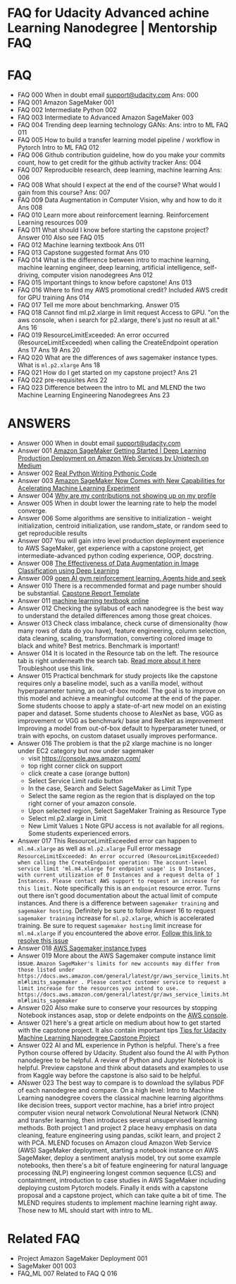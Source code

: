 # FAQ for Udacity Advanced achine Learning Nanodegree | Mentorship FAQ

# FAQ
- FAQ 000	When in doubt email support@udacity.com Ans: 000
- FAQ 001	Amazon SageMaker 001
- FAQ 002	Intermediate Python 002
- FAQ 003	Intermediate to Advanced Amazon SageMaker 003
- FAQ 004	Trending deep learning technology GANs: Ans: intro to ML FAQ 011
- FAQ 005	How to build a transfer learning model pipeline / workflow in Pytorch Intro to ML FAQ 012
- FAQ 006	Github contribution guideline, how do you make your commits count, how to get credit for the github activity tracker Ans: 004
- FAQ 007	Reproducible research, deep learning, machine learning Ans: 006
- FAQ 008	What should I expect at the end of the course? What would I gain from this course? Ans: 007
- FAQ 009 	Data Augmentation in Computer Vision, why and how to do it Ans 008
- FAQ 010 	Learn more about reinforcement learning. Reinforcement Learning resources 009
- FAQ 011	What should I know before starting the capstone project? Answer 010 Also see FAQ 015
- FAQ 012 Machine learning textbook Ans 011
- FAQ 013 Capstone suggested format Ans 010
- FAQ 014 What is the difference between intro to machine learning, machine learning engineer, deep learning, artificial intelligence, self-driving, computer vision nanodegrees Ans 012
- FAQ 015 Important things to know before capstone! Ans 013
- FAQ 016 Where to find my AWS promotional credit? Included AWS credit for GPU training Ans 014
- FAQ 017 Tell me more about benchmarking. Answer 015
- FAQ 018 Cannot find ml.p2.xlarge in limit request Access to GPU. "on the aws console, when i search for p2.xlarge, there's just no result at all." Ans 16
- FAQ 019 ResourceLimitExceeded: An error occurred (ResourceLimitExceeded) when calling the CreateEndpoint operation Ans 17 Ans 19 Ans 20
- FAQ 020 What are the differences of aws sagemaker instance types. What is `ml.p2.xlarge` Ans 18
- FAQ 021 How do I get started on my capstone project? Ans 21
- FAQ 022 pre-requisites Ans 22
- FAQ 023 Difference between the intro to ML and MLEND the two Machine Learning Engineering Nanodegrees Ans 23


# ANSWERS
- Answer 000 When in doubt email support@udacity.com
- Answer 001 [Amazon SageMaker Getting Started | Deep Learning Production Deployment on Amazon Web Services by Uniqtech on Medium](https://medium.com/swlh/jupyter-notebook-on-amazon-sagemaker-getting-started-55489f500439)
- Answer 002 [Real Python Writing Pythonic Code](https://realpython.com/learning-paths/writing-pythonic-code/)
- Answer 003 [Amazon SageMaker Now Comes with New Capabilities for Acelerating Machine Learning Experiment](https://aws.amazon.com/blogs/machine-learning/amazon-sagemaker-now-comes-with-new-capabilities-for-accelerating-machine-learning-experimentation/)
- Answer 004 [Why are my contributions not showing up on my profile](https://help.github.com/en/articles/why-are-my-contributions-not-showing-up-on-my-profile)
- Answer 005 When in doubt lower the learning rate to help the model converge.
- Answer 006 Some algorithms are sensitive to initialization - weight initialization, centroid initialization, use random_state, or random seed to get reproducible results
- Answer 007 You will gain intro level production deployment experience to AWS SageMaker, get experience with a capstone project, get intermediate-advanced python coding experience, OOP, docstring.
- Answer 008 [The Effectiveness of Data Augmentation in Image Classification using Deep Learning](http://cs231n.stanford.edu/reports/2017/pdfs/300.pdf)
- Answer 009 [open AI gym reinforcement learning. Agents hide and seek](https://youtu.be/kopoLzvh5jY)
- Answer 010 There is a recommended format and page number should be substantial. [Capstone Report Template](https://github.com/udacity/machine-learning/blob/master/projects/capstone/capstone_report_template.md)
- Answer 011 [machine learning textbook online](http://aima.cs.berkeley.edu/)
- Answer 012 Checking the syllabus of each nanodegree is the best way to understand the detailed differences among those great choices.
- Answer 013 Check class imbalance, check curse of dimensionality (how many rows of data do you have), feature engineering, column selection, data cleaning, scaling, transformation, converting colored image to black and white? Best metrics. Benchmark is important!
- Answer 014 It is located in the Resource tab on the left. The resource tab is right underneath the search tab. [Read more about it here](http://bit.ly/aws-credit-udacity) Troubleshoot use this link.
- Answer 015 Practical benchmark for study projects like the capstone requires only a baseline model, such as a vanilla model, without hyperparameter tuning, an out-of-box model. The goal is to improve on this model and achieve a meaningful outcome at the end of the paper. Some students choose to apply a state-of-art new model on an existing paper and dataset. Some students choose to AlexNet as base, VGG as improvement or VGG as benchmark/ base and ResNet as improvement Improving a model from out-of-box default to hyperparameter tuned, or train with epochs, on custom dataset usually improves performance.
- Answer 016 The problem is that the p2 xlarge machine is no longer under EC2 category but now under sagemaker
	- visit https://console.aws.amazon.com/
	- top right corner click on support
	- click create a case (orange button)
	- Select Service Limit radio button
	- In the case, Search and Select SageMaker as Limit Type
	- Select the same region as the region that is displayed on the top right  corner of your amazon console.
	- Upon selected region, Select SageMaker Training as Resource Type
	- Select ml.p2.xlarge in Limit
	- New Limit Values `1`
Note GPU access is not available for all regions. Some students experienced errors.
- Answer 017 This ResourceLimitExceeded error can happen to `ml.m4.xlarge` as well as `ml.p2.xlarge` Full error message `ResourceLimitExceeded: An error occurred (ResourceLimitExceeded) when calling the CreateEndpoint operation: The account-level service limit 'ml.m4.xlarge for endpoint usage' is 0 Instances, with current utilization of 0 Instances and a request delta of 1 Instances. Please contact AWS support to request an increase for this limit.` Note specifically this is an `endpoint` resource error. Turns out there isn't good documentation about the actual limit of compute instances. And there is a difference between `sagemaker training` and `sagemaker hosting`. Definitely be sure to follow Answer 16 to request `sagemaker training` increase for `ml.p2.xlarge`, which is accelerated training. Be sure to request `sagemaker hosting` limit increase for `ml.m4.xlarge` if you encountered the above error. [Follow this link to resolve this issue](https://knowledge.udacity.com/questions/60402)
- Answer 018 [AWS Sagemaker instance types](https://aws.amazon.com/sagemaker/pricing/instance-types/)
- Answer 019 More about the AWS Sagemaker compute instance limit issue. `Amazon SageMaker's limits for new accounts may differ from those listed under https://docs.aws.amazon.com/general/latest/gr/aws_service_limits.html#limits_sagemaker . Please contact customer service to request a limit increase for the resources you intend to use.
https://docs.aws.amazon.com/general/latest/gr/aws_service_limits.html#limits_sagemaker`
- Answer 020 Also make sure to conserve your resources by stopping Notebook instances asap, stop or delete endpoints on the [AWS console](https://console.aws.amazon.com/). 
- Answer 021 here's a great article on medium about how to get started with the capstone project. It also contain important tips [Tips for Udacity Machine Learning Nanodegree Capstone Project](https://medium.com/@mmatterr/tips-for-udacity-machine-learning-engineering-nanodegree-capstone-project-1110ce5b8cd0)
- Answer 022 AI and ML experience in Python is helpful. There's a free Python course offered by Udacity. Student also found the AI with Python nanodegree to be helpful. A review of Python and Jupyter Notebook is helpful. Preview capstone and think about datasets and examples to use from Kaggle way before the capstone is also said to be helpful.
- ANswer 023 The best way to compare is to download the syllabus PDF of each nanodegree and compare. On a high level: Intro to Machine Learning nanodegree covers the classical machine learning algorithms like decision trees, support vector machine, has a brief intro project computer vision neural network Convolutional Neural Network (CNN) and transfer learning, then introduces several unsupervised learning methods. Both project 1 and project 2 place heavy emphasis on data cleaning, feature engineering using pandas, scikit learn, and project 2 with PCA. MLEND focuses on Amazon cloud Amazon Web Service (AWS) SageMaker deployment, starting a notebook instance on AWS SageMaker, deploy a sentiment analysis model, try out some example notebooks, then there's a bit of feature engineering for natural language processing (NLP) engineering longest common sequence (LCS) and containtment, introduction to case studies in AWS SageMaker including deploying custom Pytorch models. Finally it ends with a capstone proposal and a capstone project, which can take quite a bit of time. The MLEND requires students to implement machine learning right away. Those new to ML should start with intro to ML. 

# Related FAQ
- Project Amazon SageMaker Deployment 001
- SageMaker 001 003
- FAQ_ML 007 Related to FAQ Q 016
